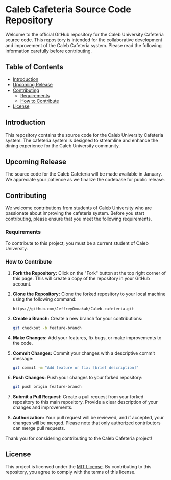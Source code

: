 # Caleb Cafeteria Source Code Repository

Welcome to the official GitHub repository for the Caleb University Cafeteria source code. This repository is intended for the collaborative development and improvement of the Caleb Cafeteria system. Please read the following information carefully before contributing.

## Table of Contents
- [Introduction](#introduction)
- [Upcoming Release](#upcoming-release)
- [Contributing](#contributing)
  - [Requirements](#requirements)
  - [How to Contribute](#how-to-contribute)
- [License](#license)

## Introduction

This repository contains the source code for the Caleb University Cafeteria system. The cafeteria system is designed to streamline and enhance the dining experience for the Caleb University community.

## Upcoming Release

The source code for the Caleb Cafeteria will be made available in January. We appreciate your patience as we finalize the codebase for public release.

## Contributing

We welcome contributions from students of Caleb University who are passionate about improving the cafeteria system. Before you start contributing, please ensure that you meet the following requirements.

### Requirements

To contribute to this project, you must be a current student of Caleb University.

### How to Contribute

1. **Fork the Repository:** Click on the "Fork" button at the top right corner of this page. This will create a copy of the repository in your GitHub account.

2. **Clone the Repository:** Clone the forked repository to your local machine using the following command:
   ```bash
   https://github.com/JeffreyOmoakah/Caleb-cafeteria.git
   ```

3. **Create a Branch:** Create a new branch for your contributions:
   ```bash
   git checkout -b feature-branch
   ```

4. **Make Changes:** Add your features, fix bugs, or make improvements to the code.

5. **Commit Changes:** Commit your changes with a descriptive commit message:
   ```bash
   git commit -m "Add feature or fix: [brief description]"
   ```

6. **Push Changes:** Push your changes to your forked repository:
   ```bash
   git push origin feature-branch
   ```

7. **Submit a Pull Request:** Create a pull request from your forked repository to this main repository. Provide a clear description of your changes and improvements.

8. **Authorization:** Your pull request will be reviewed, and if accepted, your changes will be merged. Please note that only authorized contributors can merge pull requests.

Thank you for considering contributing to the Caleb Cafeteria project!

## License

This project is licensed under the [MIT License](LICENSE). By contributing to this repository, you agree to comply with the terms of this license.
